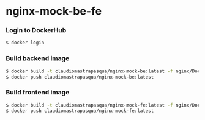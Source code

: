 # nginx-mock-be-fe

### Login to DockerHub

```bash
$ docker login
```

### Build backend image

```bash
$ docker build -t claudiomastrapasqua/nginx-mock-be:latest -f nginx/Dockerfile.be nginx
$ docker push claudiomastrapasqua/nginx-mock-be:latest
```

### Build frontend image

```bash
$ docker build -t claudiomastrapasqua/nginx-mock-fe:latest -f nginx/Dockerfile.fe nginx
$ docker push claudiomastrapasqua/nginx-mock-fe:latest
```
